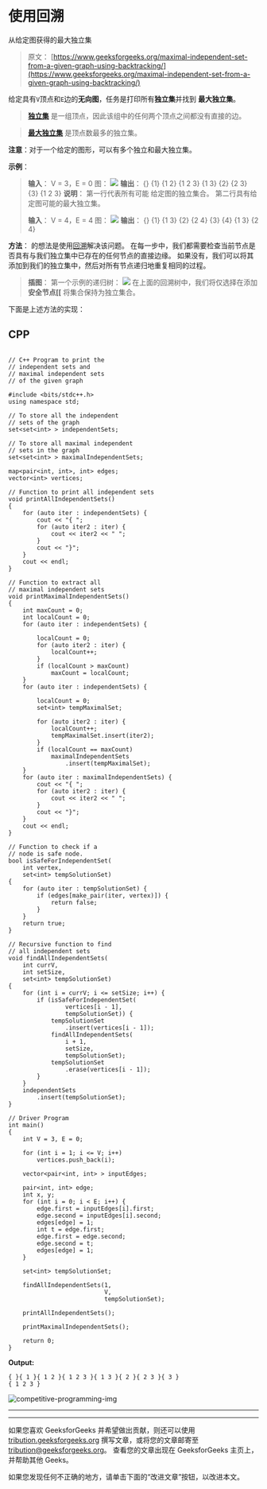 # 使用回溯

从给定图获得的最大独立集

> 原文： [https://www.geeksforgeeks.org/maximal-independent-set-from-a-given-graph-using-backtracking/](https://www.geeksforgeeks.org/maximal-independent-set-from-a-given-graph-using-backtracking/)

给定具有`V`顶点和`E`边的**无向图**，任务是打印所有**独立集**并找到 **最大独立集**。

> **[独立集](https://www.geeksforgeeks.org/mathematics-independent-sets-covering-and-matching/)** 是一组顶点，因此该组中的任何两个顶点之间都没有直接的边。

> **[最大独立集](https://www.geeksforgeeks.org/largest-independent-set-problem-dp-26/)** 是顶点数最多的独立集。

**注意**：对于一个给定的图形，可以有多个独立和最大独立集。

**示例**：

> **输入**：
> V = 3，E = 0
> 图：
> ![](img/fbfbd47a09dd9db832129c27a4d723b5.png)
> **输出**：
> {} {1} {1 2} {1 2 3} {1 3} {2} {2 3} {3}
> {1 2 3}
> **说明**：
> 第一行代表所有可能 给定图的独立集合。 第二行具有给定图可能的最大独立集。
> 
> **输入**：
> V = 4，E = 4
> 图：
> ![](img/e702ad1cb17be9b5c95d5c5ee728c0ac.png)
> **输出**：
> {} {1} {1 3} {2} {2 4} {3} {4}
> {1 3} {2 4}

**方法**：
的想法是使用[回溯](http://www.geeksforgeeks.org/backtracking-algorithms/)解决该问题。 在每一步中，我们都需要检查当前节点是否具有与我们独立集中已存在的任何节点的直接边缘。 如果没有，我们可以将其添加到我们的独立集中，然后对所有节点递归地重复相同的过程。

> **插图**：
> 第一个示例的递归树：
> ![](img/bd06f707d21cacfdb7f99a795e5d2882.png)
> 在上面的回溯树中，我们将仅选择在添加**安全节点[[** 将集合保持为独立集合。

下面是上述方法的实现：

## CPP

```

// C++ Program to print the 
// independent sets and 
// maximal independent sets 
// of the given graph 

#include <bits/stdc++.h> 
using namespace std; 

// To store all the independent 
// sets of the graph 
set<set<int> > independentSets; 

// To store all maximal independent 
// sets in the graph 
set<set<int> > maximalIndependentSets; 

map<pair<int, int>, int> edges; 
vector<int> vertices; 

// Function to print all independent sets 
void printAllIndependentSets() 
{ 
    for (auto iter : independentSets) { 
        cout << "{ "; 
        for (auto iter2 : iter) { 
            cout << iter2 << " "; 
        } 
        cout << "}"; 
    } 
    cout << endl; 
} 

// Function to extract all 
// maximal independent sets 
void printMaximalIndependentSets() 
{ 
    int maxCount = 0; 
    int localCount = 0; 
    for (auto iter : independentSets) { 

        localCount = 0; 
        for (auto iter2 : iter) { 
            localCount++; 
        } 
        if (localCount > maxCount) 
            maxCount = localCount; 
    } 
    for (auto iter : independentSets) { 

        localCount = 0; 
        set<int> tempMaximalSet; 

        for (auto iter2 : iter) { 
            localCount++; 
            tempMaximalSet.insert(iter2); 
        } 
        if (localCount == maxCount) 
            maximalIndependentSets 
                .insert(tempMaximalSet); 
    } 
    for (auto iter : maximalIndependentSets) { 
        cout << "{ "; 
        for (auto iter2 : iter) { 
            cout << iter2 << " "; 
        } 
        cout << "}"; 
    } 
    cout << endl; 
} 

// Function to check if a 
// node is safe node. 
bool isSafeForIndependentSet( 
    int vertex, 
    set<int> tempSolutionSet) 
{ 
    for (auto iter : tempSolutionSet) { 
        if (edges[make_pair(iter, vertex)]) { 
            return false; 
        } 
    } 
    return true; 
} 

// Recursive function to find 
// all independent sets 
void findAllIndependentSets( 
    int currV, 
    int setSize, 
    set<int> tempSolutionSet) 
{ 
    for (int i = currV; i <= setSize; i++) { 
        if (isSafeForIndependentSet( 
                vertices[i - 1], 
                tempSolutionSet)) { 
            tempSolutionSet 
                .insert(vertices[i - 1]); 
            findAllIndependentSets( 
                i + 1, 
                setSize, 
                tempSolutionSet); 
            tempSolutionSet 
                .erase(vertices[i - 1]); 
        } 
    } 
    independentSets 
        .insert(tempSolutionSet); 
} 

// Driver Program 
int main() 
{ 
    int V = 3, E = 0; 

    for (int i = 1; i <= V; i++) 
        vertices.push_back(i); 

    vector<pair<int, int> > inputEdges; 

    pair<int, int> edge; 
    int x, y; 
    for (int i = 0; i < E; i++) { 
        edge.first = inputEdges[i].first; 
        edge.second = inputEdges[i].second; 
        edges[edge] = 1; 
        int t = edge.first; 
        edge.first = edge.second; 
        edge.second = t; 
        edges[edge] = 1; 
    } 

    set<int> tempSolutionSet; 

    findAllIndependentSets(1, 
                           V, 
                           tempSolutionSet); 

    printAllIndependentSets(); 

    printMaximalIndependentSets(); 

    return 0; 
} 

```

**Output:**

```
{ }{ 1 }{ 1 2 }{ 1 2 3 }{ 1 3 }{ 2 }{ 2 3 }{ 3 }
{ 1 2 3 }

```

![competitive-programming-img](img/5211864e7e7a28eeeb039fa5d6073a24.png)

* * *

* * *

如果您喜欢 GeeksforGeeks 并希望做出贡献，则还可以使用 [tribution.geeksforgeeks.org](https://contribute.geeksforgeeks.org/) 撰写文章，或将您的文章邮寄至 tribution@geeksforgeeks.org。 查看您的文章出现在 GeeksforGeeks 主页上，并帮助其他 Geeks。

如果您发现任何不正确的地方，请单击下面的“改进文章”按钮，以改进本文。